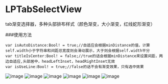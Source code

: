 # LPTabSelectView
tab渐变选择器，多种头部排布样式（颜色渐变，大小渐变，红线蛇形渐变）

###使用方法
```objc
var isAutoDistance:Bool! = true;//自适应会根据minDistance的值，计算self.width小于字符串和间距总宽度则会滑动展示，大于则会根据self.width平分
var titleIsCenter:Bool! = false;//true的话会根据minDistance来设置间距，两边自适应,头部居中，headLeftInset，headRightInset无效
var isUseLine:Bool! = true;//false的话不会有渐变效果，只有选中效果
```
![image](https://wx1.sinaimg.cn/mw690/007bf79Yly1fx1zpxg6stj30ku1123zc.jpg)
![image](https://wx4.sinaimg.cn/mw690/007bf79Yly1fx1zpx9lb5j30ku112gma.jpg)
![image](https://wx2.sinaimg.cn/mw690/007bf79Yly1fx1zpw6giij30ku1120td.jpg)
![image](https://wx4.sinaimg.cn/mw690/007bf79Yly1fx1zpwgtr1j30ku112js2.jpg)
![image](https://wx2.sinaimg.cn/mw690/007bf79Yly1fx1zpx331bj30ku1123z5.jpg)
![image](https://wx1.sinaimg.cn/mw690/007bf79Yly1fx1zpwvt3mj30ku11274x.jpg)
